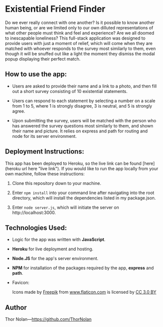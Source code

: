 Existential Friend Finder
=======================================================================
Do we ever really connect with one another? Is it possible to know another human being, or are we limited only to our own dilluted representations of what other people must think and feel and experience? Are we all doomed to inescapable loneliness? This full-stack application was designed to provide users with just a moment of relief, which will come when they are matched with whoever responds to the survey most similarly to them, even though it will be snuffed out like a light the moment they dismiss the modal popup displaying their perfect match. 

## How to use the app: 
+ Users are asked to provide their name and a link to a photo, and then fill out a short survey consisting of 10 existential statements. 
  
+ Users can respond to each statement by selecting a number on a scale from 1 to 5, where 1 is strongly disagree, 3 is neutral, and 5 is strongly agree. 
  
+ Upon submitting the survey, users will be matched with the person who has answered the survey questions most similarly to them, and shown their name and picture. It relies on express and path for routing and node for its server environment. 

## Deployment Instructions:
This app has been deployed to Heroku, so the live link can be found [here](heroku url here "live link"). If you would like to run the app locally from your own machine, follow these instructions: 

1. Clone this repository down to your machine.
   
2. Enter `npm install` into your command line after navigating into the root directory, which will install the dependencies listed in my package.json.
   
3. Enter `node server.js`, which will initiate the server on http://localhost:3000.

## Technologies Used:

+ Logic for the app was written with **JavaScript**.
  
+ **Heroku** for live deployment and hosting.
  
+ **Node.JS** for the app's server environment.
  
+ **NPM** for installation of the packages required by the app, **express** and **path**.

+ Favicon: <div>Icons made by <a href="https://www.freepik.com/" title="Freepik">Freepik</a> from <a href="https://www.flaticon.com/" 			    title="Flaticon">www.flaticon.com</a> is licensed by <a href="http://creativecommons.org/licenses/by/3.0/" title="Creative Commons BY 3.0" target="_blank">CC 3.0 BY</a></div>

## Author

Thor Nolan—https://github.com/ThorNolan
